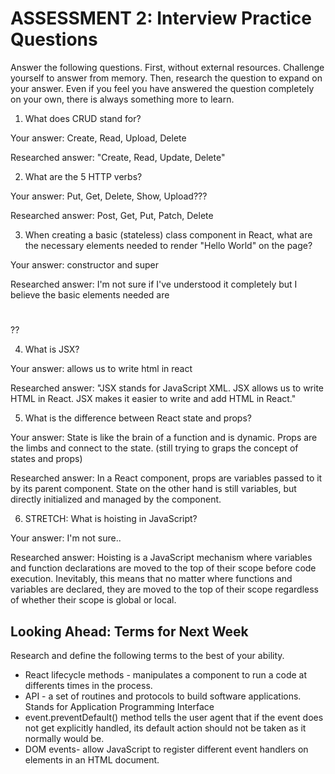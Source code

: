 # ASSESSMENT 2: Interview Practice Questions

Answer the following questions. First, without external resources. Challenge yourself to answer from memory. Then, research the question to expand on your answer. Even if you feel you have answered the question completely on your own, there is always something more to learn.

1. What does CRUD stand for?

  Your answer: Create, Read, Upload, Delete

  Researched answer: "Create, Read, Update, Delete"



2. What are the 5 HTTP verbs?

  Your answer: Put, Get, Delete, Show, Upload???

  Researched answer: Post, Get, Put, Patch, Delete



3. When creating a basic (stateless) class component in React, what are the necessary elements needed to render "Hello World" on the page?

  Your answer: constructor and super

  Researched answer: I'm not sure if I've understood it completely but I believe the basic elements needed are <h1></h1> ??



4. What is JSX?

  Your answer: allows us to write html in react 

  Researched answer: "JSX stands for JavaScript XML. JSX allows us to write HTML in React. JSX makes it easier to write and add HTML in React."



5. What is the difference between React state and props?

  Your answer: State is like the brain of a function and is dynamic. Props are the limbs and connect to the state. (still trying to graps the concept of states and props)

  Researched answer: In a React component, props are variables passed to it by its parent component. State on the other hand is still variables, but directly initialized and managed by the component.



6. STRETCH: What is hoisting in JavaScript?

  Your answer: I'm not sure..

  Researched answer: Hoisting is a JavaScript mechanism where variables and function declarations are moved to the top of their scope before code execution. Inevitably, this means that no matter where functions and variables are declared, they are moved to the top of their scope regardless of whether their scope is global or local.



## Looking Ahead: Terms for Next Week

Research and define the following terms to the best of your ability.

- React lifecycle methods - manipulates a component to run a code at differents times in the process.
- API - a set of routines and protocols to build software applications. Stands for Application Programming Interface
- event.preventDefault()   method tells the user agent that if the event does not get explicitly handled, its default action should not be taken as it normally would be.
- DOM events- allow JavaScript to register different event handlers on elements in an HTML document.
